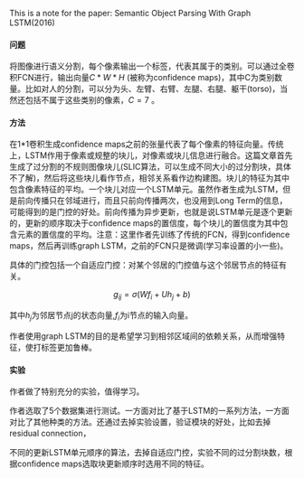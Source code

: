 This is a note for the paper: Semantic Object Parsing With Graph LSTM(2016)



#### 问题

将图像进行语义分割，每个像素输出一个标签，代表其属于的类别。可以通过全卷积FCN进行，输出向量$C*W*H$ (被称为confidence maps)，其中C为类别数量。比如对人的分割，可以分为头、左臂、右臂、左腿、右腿、躯干(torso)，当然还包括不属于这些类别的像素，$C=7$ 。

#### 方法

在1*1卷积生成confidence maps之前的张量代表了每个像素的特征向量。传统上，LSTM作用于像素或规整的块儿，对像素或块儿信息进行融合。这篇文章首先生成了过分割的不规则图像块儿(SLIC算法，可以生成不同大小的过分割块，具体不了解)，然后将这些块儿看作节点，相邻关系看作边构建图。块儿的特征为其中包含像素特征的平均。一个块儿对应一个LSTM单元。虽然作者生成为LSTM，但是前向传播只在邻域进行，而且只前向传播两次，也没用到Long Term的信息，可能得到的是门控的好处。前向传播为异步更新，也就是说LSTM单元是逐个更新的，更新的顺序取决于confidence maps的置信度，每个块儿的置信度为其中包含元素的置信度的平均。注意：这里作者先训练了传统的FCN，得到confidence maps，然后再训练graph LSTM，之前的FCN只是微调(学习率设置的小一些)。     

具体的门控包括一个自适应门控：对某个邻居的门控值与这个邻居节点的特征有关。

$$g_{ij}=\sigma(Wf_{i}+Uh_{j}+b)$$

其中$h_{j}$为邻居节点j的状态向量,$f_{i}$为i节点的输入向量。   

作者使用graph LSTM的目的是希望学习到相邻区域间的依赖关系，从而增强特征，使打标签更加鲁棒。   

#### 实验

作者做了特别充分的实验，值得学习。

作者选取了5个数据集进行测试。一方面对比了基于LSTM的一系列方法，一方面对比了其他种类的方法。还通过去掉实验设置，验证模块的好处，比如去掉residual connection，

不同的更新LSTM单元顺序的算法，去掉自适应门控，实验不同的过分割块数，根据confidence maps选取块更新顺序时选用不同的特征。